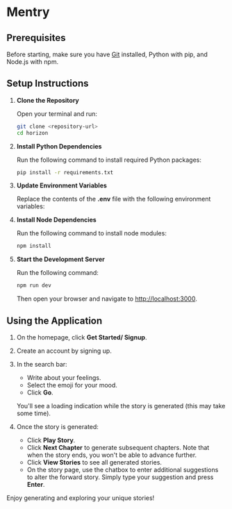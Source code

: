 # Mentry

## Prerequisites
Before starting, make sure you have [Git](https://git-scm.com/) installed, Python with pip, and Node.js with npm.

## Setup Instructions

1. **Clone the Repository**

   Open your terminal and run:

   ```sh
   git clone <repository-url>
   cd horizon
   ```

2. **Install Python Dependencies**

   Run the following command to install required Python packages:

   ```sh
   pip install -r requirements.txt
   ```

3. **Update Environment Variables**

   Replace the contents of the **.env** file with the following environment variables:

4. **Install Node Dependencies**

   Run the following command to install node modules:

   ```sh
   npm install
   ```

5. **Start the Development Server**

   Run the following command:

   ```sh
   npm run dev
   ```

   Then open your browser and navigate to [http://localhost:3000](http://localhost:3000).

## Using the Application

1. On the homepage, click **Get Started/ Signup**.
2. Create an account by signing up.
3. In the search bar:
   - Write about your feelings.
   - Select the emoji for your mood.
   - Click **Go**.

   You'll see a loading indication while the story is generated (this may take some time).

4. Once the story is generated:
   - Click **Play Story**.
   - Click **Next Chapter** to generate subsequent chapters. Note that when the story ends, you won't be able to advance further.
   - Click **View Stories** to see all generated stories.
   - On the story page, use the chatbox to enter additional suggestions to alter the forward story. Simply type your suggestion and press **Enter**.

Enjoy generating and exploring your unique stories!
